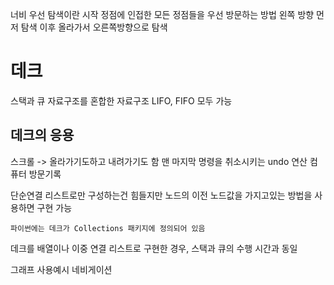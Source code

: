 너비 우선 탐색이란 시작 정점에 인접한 모든 정점들을 우선 방문하는 방법
왼쪽 방향 먼저 탐색 이후 올라가서 오른쪽방향으로 탐색

# 데크
스택과 큐 자료구조를 혼합한 자료구조
LIFO, FIFO 모두 가능

## 데크의 응용
스크롤 -> 올라가기도하고 내려가기도 함
맨 마지막 명령을 취소시키는 undo 연산
컴퓨터 방문기록

단순연결 리스트로만 구성하는건 힘들지만
노드의 이전 노드값을 가지고있는 방법을 사용하면 구현 가능

`파이썬에는 데크가 Collections 패키지에 정의되어 있음`

데크를 배열이나 이중 연결 리스트로 구현한 경우, 스택과 큐의 수행 시간과 동일

그래프 사용예시
네비게이션
















